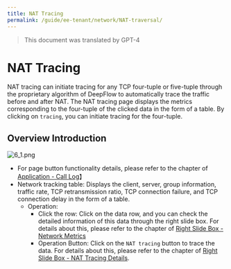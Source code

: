 ```yaml
---
title: NAT Tracing
permalink: /guide/ee-tenant/network/NAT-traversal/
---
```


> This document was translated by GPT-4

# NAT Tracing

NAT tracing can initiate tracing for any TCP four-tuple or five-tuple through the proprietary algorithm of DeepFlow to automatically trace the traffic before and after NAT. The NAT tracing page displays the metrics corresponding to the four-tuple of the clicked data in the form of a table. By clicking on `tracing`, you can initiate tracing for the four-tuple.

## Overview Introduction

![6_1.png](https://yunshan-guangzhou.oss-cn-beijing.aliyuncs.com/pub/pic/20230920650ac6b080e18.png)

- For page button functionality details, please refer to the chapter of [Application - Call Log](../application/call-log/)】
- Network tracking table: Displays the client, server, group information, traffic rate, TCP retransmission ratio, TCP connection failure, and TCP connection delay in the form of a table.
  - Operation:
    - Click the row: Click on the data row, and you can check the detailed information of this data through the right slide box. For details about this, please refer to the chapter of [Right Slide Box - Network Metrics](../application/right-sliding-box/)
    - Operation Button: Click on the `NAT tracing` button to trace the data. For details about this, please refer to the chapter of [Right Slide Box - NAT Tracing Details](../application/right-sliding-box/).
